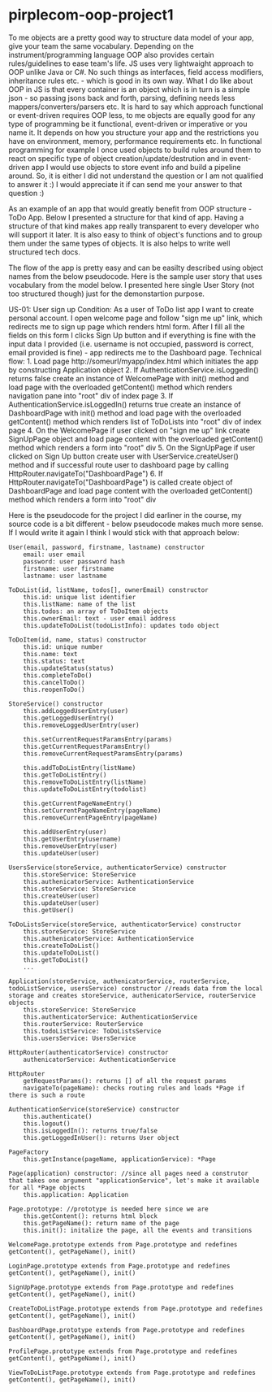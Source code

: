 # pirplecom-oop-project1
To me objects are a pretty good way to structure data model of your app, give your team the same vocabulary. Depending on the instrument/programming language OOP also provides certain rules/guidelines to ease team's life. JS uses very lightwaight approach to OOP unlike Java or C#. No such things as interfaces, field access modifiers, inheritance rules etc. - which is good in its own way. What I do like about OOP in JS is that every container is an object which is in turn is a simple json - so passing jsons back and forth, parsing, defining needs less mappers/converters/parsers etc. It is hard to say which approach functional or event-driven requires OOP less, to me objects are equally good for any type of programming be it functional, event-driven or imperative or you name it. It depends on how you structure your app and the restrictions you have on environment, memory, performance requirements etc. In functional programming for example I once used objects to build rules around them to react on specific type of object creation/update/destrution and in event-driven app I would use objects to store event info and build a pipeline around. So, it is either I did not understand the question or I am not qualified to answer it :) I would appreciate it if can send me your answer to that question :)

As an example of an app that would greatly benefit from OOP structure - ToDo App. Below I presented a structure for that kind of app. Having a structure of that kind makes app really transparent to every developer who will support it later. It is also easy to think of object's functions and to group them under the same types of objects. It is also helps to write well structured tech docs.

The flow of the app is pretty easy and can be easilty described using object names from the below pseudocode. Here is the sample user story that uses vocabulary from the model below. I presented here single User Story (not too structured though) just for the demonstartion purpose.

US-01: User sign up
Condition: As a user of ToDo list app I want to create personal account. I open welcome page and follow "sign me up" link, which redirects me to sign up page which renders html form. After I fill all the fields on this form I clicks Sign Up button and if everything is fine with the input data I provided (i.e. username is not occupied, password is correct, email provided is fine) - app redirects me to the Dashboard page.
Technical flow: 
	1. Load page http://someurl/myapp/index.html which initiates the app by constructing Application object
	2. If AuthenticationService.isLoggedIn() returns false create an instance of WelcomePage with init() method and load page with the overloaded getContent() method which renders navigation pane into "root" div of index page
	3. If AuthenticationService.isLoggedIn() returns true create an instance of DashboardPage with init() method and load page with the overloaded getContent() method which renders list of ToDoLists into "root" div of index page
	4. On the WelcomePage if user clicked on "sign me up" link create SignUpPage object and load page content with the overloaded getContent() method which renders a form into "root" div
	5. On the SignUpPage if user clicked on Sign Up button create user with UserService.createUser() method and if successful route user to dashboard page by calling HttpRouter.navigateTo("DashboardPage")
	6. If HttpRouter.navigateTo("DashboardPage") is called create object of DashboardPage and load page content with the overloaded getContent() method which renders a form into "root" div

Here is the pseudocode for the project I did earliner in the course, my source code is a bit different - below pseudocode makes much more sense. If I would write it again I think I would stick with that approach below:

	User(email, password, firstname, lastname) constructor
		email: user email
		password: user password hash
		firstname: user firstname
		lastname: user lastname

	ToDoList(id, listName, todos[], ownerEmail) constructor
		this.id: unique list identifier
		this.listName: name of the list
		this.todos: an array of ToDoItem objects
		this.ownerEmail: text - user email address
		this.updateToDoList(todoListInfo): updates todo object 

	ToDoItem(id, name, status) constructor
		this.id: unique number
		this.name: text
		this.status: text
		this.updateStatus(status)
		this.completeToDo()
		this.cancelToDo()
		this.reopenToDo()	

	StoreService() constructor
		this.addLoggedUserEntry(user)
		this.getLoggedUserEntry()
		this.removeLoggedUserEntry(user)

		this.setCurrentRequestParamsEntry(params)
		this.getCurrentRequestParamsEntry()
		this.removeCurrentRequestParamsEntry(params)

		this.addToDoListEntry(listName)
		this.getToDoListEntry()
		this.removeToDoListEntry(listName)
		this.updateToDoListEntry(todolist)

		this.getCurrentPageNameEntry()
		this.setCurrentPageNameEntry(pageName)
		this.removeCurrentPageEntry(pageName)

		this.addUserEntry(user)
		this.getUserEntry(username)
		this.removeUserEntry(user)
		this.updateUser(user)

	UsersService(storeService, authenticatorService) constructor
		this.storeService: StoreService
		this.authenicatorService: AuthenticationService
		this.storeService: StoreService
		this.createUser(user)
		this.updateUser(user)
		this.getUser()

	ToDoListsService(storeService, authenticatorService) constructor
		this.storeService: StoreService
		this.authenicatorService: AuthenticationService
		this.createToDoList()
		this.updateToDoList()
		this.getToDoList()
		...

	Application(storeService, authenicatorService, routerService, todoListService, usersService) constructor //reads data from the local storage and creates storeService, authenicatorService, routerService objects
		this.storeService: StoreService
		this.authenticatorService: AuthenticationService
		this.routerService: RouterService
		this.todoListService: ToDoListsService
		this.usersService: UsersService

	HttpRouter(authenticatorService) constructor
		authenicatorService: AuthenticationService

	HttpRouter
		getRequestParams(): returns [] of all the request params
		navigateTo(pageName): checks routing rules and loads *Page if there is such a route

	AuthenticationService(storeService) constructor
		this.authenticate()
		this.logout()
		this.isLoggedIn(): returns true/false
		this.getLoggedInUser(): returns User object

	PageFactory
		this.getInstance(pageName, applicationService): *Page

	Page(application) constructor: //since all pages need a construtor that takes one argument "applicationService", let's make it available for all *Page objects
		this.application: Application

	Page.prototype: //prototype is needed here since we are 
		this.getContent(): returns html block
		this.getPageName(): return name of the page
		this.init(): initalize the page, all the events and transitions

	WelcomePage.prototype extends from Page.prototype and redefines getContent(), getPageName(), init()

	LoginPage.prototype extends from Page.prototype and redefines getContent(), getPageName(), init()

	SignUpPage.prototype extends from Page.prototype and redefines getContent(), getPageName(), init()

	CreateToDoListPage.prototype extends from Page.prototype and redefines getContent(), getPageName(), init()

	DashboardPage.prototype extends from Page.prototype and redefines getContent(), getPageName(), init()

	ProfilePage.prototype extends from Page.prototype and redefines getContent(), getPageName(), init()

	ViewToDoListPage.prototype extends from Page.prototype and redefines getContent(), getPageName(), init()
